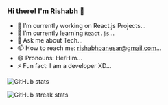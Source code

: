 ### Hi there! I'm Rishabh 👋

<!-- **shabh2412/shabh2412** is a ✨ _special_ ✨ repository because its `README.md` (this file) appears on your GitHub profile. 

Here are some ideas to get you started: -->

- 🔭 I’m currently working on React.js Projects...
- 🌱 I’m currently learning ```React.js```... 
- 💬 Ask me about Tech...
- 📫 How to reach me: [rishabhpanesar@gmail.com](mailto:rishabhpanesar@gmail.com)...
- 😄 Pronouns: He/Him...
- ⚡ Fun fact: I am a developer XD...
<!-- - 👯 I’m looking to collaborate on ...
- 🤔 I’m looking for help with ... -->

![GitHub stats](https://github-readme-stats.vercel.app/api?username=shabh2412&show_icons=true)  

![GitHub streak stats](https://github-readme-streak-stats.herokuapp.com/?user=shabh2412) 
